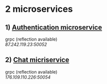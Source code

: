 # 2 microservices
## 1) [Authentication microservice](https://github.com/s0vunia/auth_microservice)
  grpc (reflection available)  
  _87.242.119.23:50052_
## 2) [Chat micriservice](https://github.com/s0vunia/chat_microservice)
  grpc (reflection available)  
  _176.109.110.226:50054_
